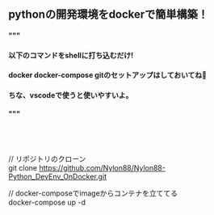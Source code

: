 ## pythonの開発環境をdockerで簡単構築！<br>

#### """
#### 以下のコマンドをshellに打ち込むだけ!<br>
#### docker docker-compose gitのセットアップはしておいてね💛<br>
#### ちな、vscodeで使うと使いやすいよ。
#### """

<br><br><br>
// リポジトリのクローン<br>
git clone https://github.com/Nylon88/Nylon88-Python_DevEnv_OnDocker.git<br>

// docker-composeでimageからコンテナを立ててる<br>
docker-compose up -d<br>

